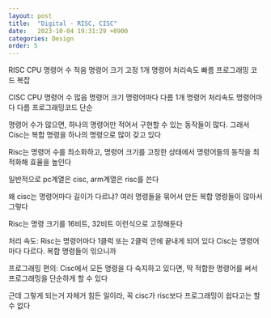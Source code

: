 ```yaml
---
layout: post
title:  "Digital - RISC, CISC"
date:   2023-10-04 19:31:29 +0900
categories: Design
order: 5
---
```




RISC CPU
명령어 수 적음
명령어 크기 고정
1개 명령어 처리속도 빠름
프로그래밍 코드 복잡


CISC CPU
명령어 수 많음
명령어 크기 명령어마다 다름
1개 명령어 처리속도 명령어마다 다름
프로그래밍코드 단순

명령어 수가 많으면, 하나의 명령어만 적어서 구현할 수 있는 동작들이 많다. 그래서 Cisc는 복합 명령을 하나의 명령으로 많이 갖고 있다

Risc는 명령어 수를 최소화하고, 명령어 크기를 고정한 상태에서 명령어들의 동작을 최적화해 효율을 높인다

일반적으로 pc계열은 cisc, arm계열은 risc를 쓴다

왜 cisc는 명령어마다 길이가 다르냐?
여러 명령들을 묶어서 만든 복합 명령들이 많아서 그렇다

Risc는 명령 크기를 16비트, 32비트 이런식으로 고정해둔다

처리 속도:
Risc는 명령어마다 1클럭 또는 2클럭 안에 끝내게 되어 있다
Cisc는 명령어마다 다르다. 복합 명령들이 읶으니까

프로그래밍 편의:
Cisc에서 모든 명령을 다 숙지하고 있다면, 딱 적합한 명령어를 써서 프로그래밍을 단순하게 할 수 있다

근데 그렇게 되는거 자체거 힘든 일이라, 꼭 cisc가 risc보다 프로그래밍이 쉽다고는 할 수 없다
